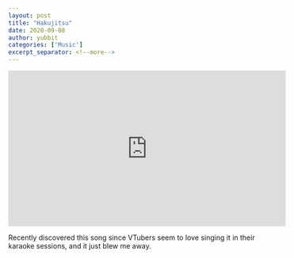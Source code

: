 ```yaml
---
layout: post
title: "Hakujitsu"
date: 2020-09-08
author: yubbit
categories: ['Music']
excerpt_separator: <!--more-->
---
```


<p align="center">
<iframe width="560" height="315" 
src="https://www.youtube.com/embed/ony539T074w" frameborder="0" allow="accelerometer; autoplay; encrypted-media; gyroscope; picture-in-picture" allowfullscreen></iframe>
</p>

Recently discovered this song since VTubers seem to love singing it in their
karaoke sessions, and it just blew me away.

<!--more-->

